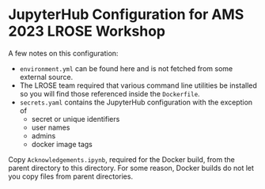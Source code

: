 # JupyterHub Configuration for AMS 2023 LROSE Workshop

A few notes on this configuration:

- `environment.yml` can be found here and is not fetched from some external source.
- The LROSE team required that various command line utilities be installed so you will find those referenced inside the `Dockerfile`.
- `secrets.yaml` contains the JupyterHub configuration with the exception of
  - secret or unique identifiers
  - user names
  - admins
  - docker image tags

Copy `Acknowledgements.ipynb`, required for the Docker build, from the parent directory to this directory. For some reason, Docker builds do not let you copy files from parent directories.
